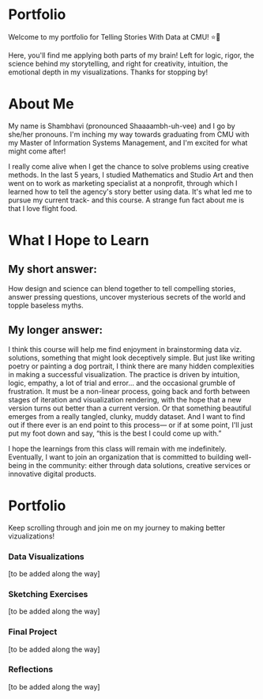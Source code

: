 # Portfolio
Welcome to my portfolio for Telling Stories With Data at CMU! ⭐🌳

Here, you'll find me applying both parts of my brain! Left for logic, rigor, the science behind my storytelling, and right for creativity, intuition, the emotional depth in my visualizations. Thanks for stopping by!

# About Me 
My name is Shambhavi (pronounced Shaaaambh-uh-vee) and I go by she/her pronouns. I'm inching my way towards graduating from CMU with my Master of Information Systems Management, and I'm excited for what might come after! 

I really come alive when I get the chance to solve problems using creative methods. In the last 5 years, I studied Mathematics and Studio Art and then went on to work as marketing specialist at a nonprofit, through which I learned how to tell the agency's story better using data. It's what led me to pursue my current track- and this course. A strange fun fact about me is that I love flight food. 

# What I Hope to Learn
## My short answer:
How design and science can blend together to tell compelling stories, answer pressing questions, uncover mysterious secrets of the world and topple baseless myths. 

## My longer answer:
I think this course will help me find enjoyment in brainstorming data viz. solutions, something that might look deceptively simple. But just like writing poetry or painting a dog portrait, I think there are many hidden complexities in making a successful visualization. The practice is driven by intuition, logic, empathy, a lot of trial and error... and the occasional grumble of frustration. It must be a non-linear process, going back and forth between stages of iteration and visualization rendering, with the hope that a new version turns out better than a current version. Or that something beautiful emerges from a really tangled, clunky, muddy dataset. And I want to find out if there ever is an end point to this process— or if at some point, I'll just put my foot down and say, “this is the best I could come up with.”

I hope the learnings from this class will remain with me indefinitely. Eventually, I want to join an organization that is committed to building well-being in the community: either through data solutions, creative services or innovative digital products. 

# Portfolio
Keep scrolling through and join me on my journey to making better vizualizations!

### Data Visualizations
[to be added along the way]
<div class="flourish-embed flourish-chart" data-src="visualisation/7205616"><script src="https://public.flourish.studio/resources/embed.js"></script></div>

### Sketching Exercises
[to be added along the way]

### Final Project
[to be added along the way]

### Reflections
[to be added along the way]

